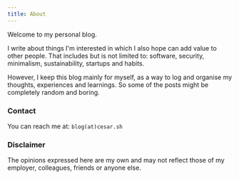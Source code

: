 ```yaml
---
title: About
---
```


Welcome to my personal blog.

I write about things I'm interested in which I also hope can add value to other people. That includes but is not limited to: software, security, minimalism, sustainability, startups and habits.

However, I keep this blog mainly for myself, as a way to log and organise my thoughts, experiences and learnings. So some of the posts might be completely random and boring.

### Contact

You can reach me at: `blog(at)cesar.sh`

### Disclaimer

The opinions expressed here are my own and may not reflect those of my employer, colleagues, friends or anyone else.
